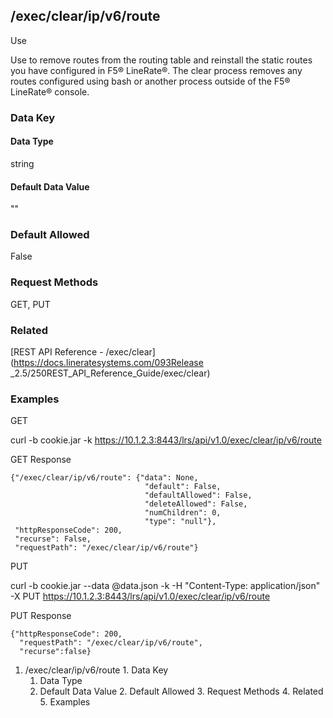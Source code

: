 ## /exec/clear/ip/v6/route

Use

Use to remove routes from the routing table and reinstall the static routes
you have configured in F5® LineRate®. The clear process removes any routes
configured using bash or another process outside of the F5® LineRate® console.

### Data Key

#### Data Type

string

#### Default Data Value

""

### Default Allowed

False

### Request Methods

GET, PUT

### Related

[REST API Reference - /exec/clear](https://docs.lineratesystems.com/093Release
_2.5/250REST_API_Reference_Guide/exec/clear)

### Examples

GET

curl -b cookie.jar -k
https://10.1.2.3:8443/lrs/api/v1.0/exec/clear/ip/v6/route

GET Response

    
    {"/exec/clear/ip/v6/route": {"data": None,
                                  "default": False,
                                  "defaultAllowed": False,
                                  "deleteAllowed": False,
                                  "numChildren": 0,
                                  "type": "null"},
     "httpResponseCode": 200,
     "recurse": False,
     "requestPath": "/exec/clear/ip/v6/route"}
    

PUT

curl -b cookie.jar --data @data.json -k -H "Content-Type: application/json" -X
PUT https://10.1.2.3:8443/lrs/api/v1.0/exec/clear/ip/v6/route

PUT Response

    
    {"httpResponseCode": 200,
      "requestPath": "/exec/clear/ip/v6/route",
      "recurse":false}

  1. /exec/clear/ip/v6/route
    1. Data Key
      1. Data Type
      2. Default Data Value
    2. Default Allowed
    3. Request Methods
    4. Related
    5. Examples

